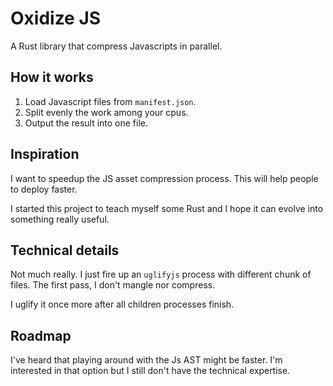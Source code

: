 # Oxidize JS

A Rust library that compress Javascripts in parallel.

## How it works

1. Load Javascript files from `manifest.json`.
2. Split evenly the work among your cpus.
3. Output the result into one file.

## Inspiration

I want to speedup the JS asset compression process. This will help
people to deploy faster.

I started this project to teach myself some Rust and I hope it can
evolve into something really useful.

## Technical details

Not much really. I just fire up an `uglifyjs` process with different
chunk of files. The first pass, I don't mangle nor compress.

I uglify it once more after all children processes finish.

## Roadmap

I've heard that playing around with the Js AST might be faster. I'm
interested in that option but I still don't have the technical
expertise.
